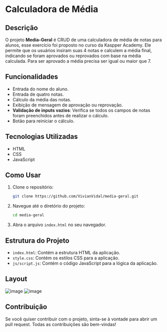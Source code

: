 # Calculadora de Média

## Descrição
O projeto **Media-Geral** é CRUD de uma calculadora de média de notas para alunos, esse exercício foi proposto no curso da Kaspper Academy. 
Ele permite que os usuários insiram suas 4 notas e calculem a média final, indicando se foram aprovados ou reprovados com base na média calculada. Para ser aprovado a média precisa ser igual ou maior que 7.

## Funcionalidades
- Entrada do nome do aluno.
- Entrada de quatro notas.
- Cálculo da média das notas.
- Exibição de mensagem de aprovação ou reprovação.
-  **Validação de inputs vazios**: Verifica se todos os campos de notas foram preenchidos antes de realizar o cálculo.
- Botão para reiniciar o cálculo.

## Tecnologias Utilizadas
- HTML
- CSS
- JavaScript

## Como Usar
1. Clone o repositório:
    ```bash
    git clone https://github.com/VivianVidal/media-geral.git
    ```
2. Navegue até o diretório do projeto:
    ```bash
    cd media-geral
    ```
3. Abra o arquivo `index.html` no seu navegador.

## Estrutura do Projeto
- `index.html`: Contém a estrutura HTML da aplicação.
- `style.css`: Contém os estilos CSS para a aplicação.
- `js/script.js`: Contém o código JavaScript para a lógica da aplicação.

## Layout
![image](https://github.com/user-attachments/assets/260435a4-843c-4268-86f3-88dbba36fbae)
![image](https://github.com/user-attachments/assets/3a67bf5d-f096-4b7d-a616-8f30b3eb31e0)



## Contribuição
Se você quiser contribuir com o projeto, sinta-se à vontade para abrir um pull request. Todas as contribuições são bem-vindas!

